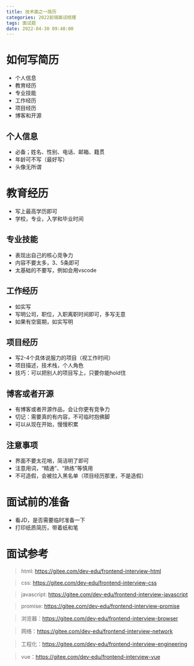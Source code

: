 ```yaml
---
title: 技术面之一简历
categories: 2022前端面试梳理
tags: 面试题
date: 2022-04-30 09:48:00
---
```


# 如何写简历
* 个人信息
* 教育经历
* 专业技能
* 工作经历
* 项目经历
* 博客和开源

## 个人信息
* 必备；姓名、性别、电话、邮箱、籍贯
* 年龄可不写（最好写）
* 头像无所谓

# 教育经历
* 写上最高学历即可
* 学校，专业，入学和毕业时间

## 专业技能
* 表现出自己的核心竞争力
* 内容不要太多，3、5条即可
* 太基础的不要写，例如会用vscode

## 工作经历
* 如实写
* 写明公司，职位，入职离职时间即可，多写无意
* 如果有空窗期，如实写明

## 项目经历
* 写2-4个具体说服力的项目（视工作时间）
* 项目描述，技术栈，个人角色
* 技巧：可以把别人的项目写上，只要你能hold住

## 博客或者开源
* 有博客或者开源作品，会让你更有竞争力
* 切记：需要真的有内容，不可临时抱佛脚
* 可以从现在开始，慢慢积累

## 注意事项
* 界面不要太花哨，简洁明了即可
* 注意用词，“精通”、“熟练”等慎用
* 不可造假，会被拉入黑名单（项目经历那里，不是造假）

# 面试前的准备
* 看JD，是否需要临时准备一下
* 打印纸质简历，带着纸和笔

# 面试参考
> html: https://gitee.com/dev-edu/frontend-interview-html

> css: https://gitee.com/dev-edu/frontend-interview-css

> javascript: https://gitee.com/dev-edu/frontend-interview-javascript

> promise: https://gitee.com/dev-edu/frontend-interview-promise

> 浏览器：https://gitee.com/dev-edu/frontend-interview-browser

> 网络：https://gitee.com/dev-edu/frontend-interview-network

> 工程化：https://gitee.com/dev-edu/frontend-interview-engineering

> vue：https://gitee.com/dev-edu/frontend-interview-vue

